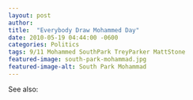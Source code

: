 ```yaml
---
layout: post
author: 
title:  "Everybody Draw Mohammed Day"
date: 2010-05-19 04:44:00 -0600
categories: Politics
tags: 9/11 Mohammed SouthPark TreyParker MattStone
featured-image: south-park-mohammad.jpg
featured-image-alt: South Park Mohammad
---
```


<a href="https://en.wikipedia.org/wiki/Everybody_Draw_Mohammed_Day" data-iframely-url></a>

See also: 
<a href="http://thenewworldpost.com/politics/2022/02/22/9-11-sequence.html" data-iframely-url></a>
